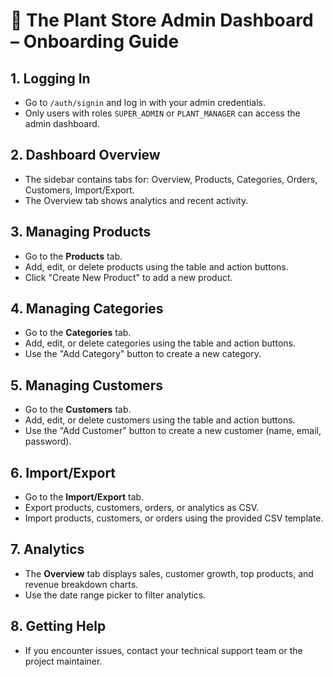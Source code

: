 # 🌱 The Plant Store Admin Dashboard – Onboarding Guide

## 1. Logging In
- Go to `/auth/signin` and log in with your admin credentials.
- Only users with roles `SUPER_ADMIN` or `PLANT_MANAGER` can access the admin dashboard.

## 2. Dashboard Overview
- The sidebar contains tabs for: Overview, Products, Categories, Orders, Customers, Import/Export.
- The Overview tab shows analytics and recent activity.

## 3. Managing Products
- Go to the **Products** tab.
- Add, edit, or delete products using the table and action buttons.
- Click "Create New Product" to add a new product.

## 4. Managing Categories
- Go to the **Categories** tab.
- Add, edit, or delete categories using the table and action buttons.
- Use the "Add Category" button to create a new category.

## 5. Managing Customers
- Go to the **Customers** tab.
- Add, edit, or delete customers using the table and action buttons.
- Use the "Add Customer" button to create a new customer (name, email, password).

## 6. Import/Export
- Go to the **Import/Export** tab.
- Export products, customers, orders, or analytics as CSV.
- Import products, customers, or orders using the provided CSV template.

## 7. Analytics
- The **Overview** tab displays sales, customer growth, top products, and revenue breakdown charts.
- Use the date range picker to filter analytics.

## 8. Getting Help
- If you encounter issues, contact your technical support team or the project maintainer. 